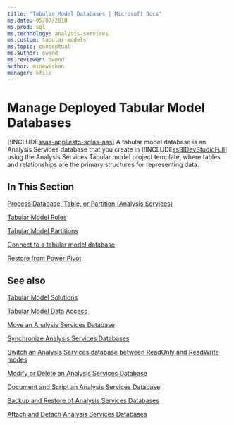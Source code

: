 ```yaml
---
title: "Tabular Model Databases | Microsoft Docs"
ms.date: 05/07/2018
ms.prod: sql
ms.technology: analysis-services
ms.custom: tabular-models
ms.topic: conceptual
ms.author: owend
ms.reviewer: owend
author: minewiskan
manager: kfile
---
```

# Manage Deployed Tabular Model Databases
[!INCLUDE[ssas-appliesto-sqlas-aas](../../includes/ssas-appliesto-sqlas-aas.md)]
  A tabular model database is an Analysis Services database that you create in [!INCLUDE[ssBIDevStudioFull](../../includes/ssbidevstudiofull-md.md)] using the Analysis Services Tabular model project template, where tables and relationships are the primary structures for representing data.  
  
## In This Section  
 [Process Database, Table, or Partition &#40;Analysis Services&#41;](../../analysis-services/tabular-models/process-database-table-or-partition-analysis-services.md)  
  
 [Tabular Model Roles](../../analysis-services/tabular-models/tabular-model-roles-ssas-tabular.md)  
  
 [Tabular Model Partitions](../../analysis-services/tabular-models/tabular-model-partitions-ssas-tabular.md)  
  
 [Connect to a tabular model database](../../analysis-services/tabular-models/connect-to-a-tabular-model-database-ssas.md)  
  
 [Restore from Power Pivot](../../analysis-services/tabular-models/restore-from-power-pivot.md)  
  

    
## See also  
 [Tabular Model Solutions](../../analysis-services/tabular-models/tabular-models-ssas.md)  
  
 [Tabular Model Data Access](../../analysis-services/tabular-models/tabular-model-data-access.md)  

[Move an Analysis Services Database](../../analysis-services/multidimensional-models/move-an-analysis-services-database.md)  
  
 [Synchronize Analysis Services Databases](../../analysis-services/multidimensional-models/synchronize-analysis-services-databases.md)  
  
 [Switch an Analysis Services database between ReadOnly and ReadWrite modes](../../analysis-services/multidimensional-models/switch-an-analysis-services-database-between-readonly-and-readwrite-modes.md)  
  
 [Modify or Delete an Analysis Services Database](../../analysis-services/multidimensional-models/modify-or-delete-an-analysis-services-database.md)  
  
 [Document and Script an Analysis Services Database](../../analysis-services/multidimensional-models/document-and-script-an-analysis-services-database.md)  
  
 [Backup and Restore of Analysis Services Databases](../../analysis-services/multidimensional-models/backup-and-restore-of-analysis-services-databases.md)  
  
 [Attach and Detach Analysis Services Databases](../../analysis-services/multidimensional-models/attach-and-detach-analysis-services-databases.md)  
  
